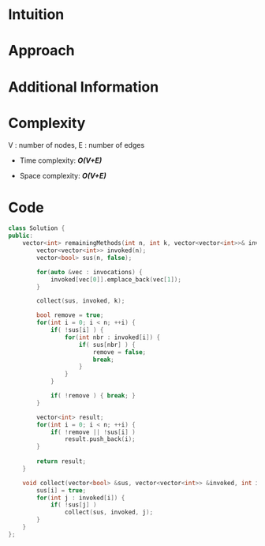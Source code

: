 # Intuition

# Approach

# Additional Information

# Complexity
V : number of nodes, E : number of edges
- Time complexity: ***O(V+E)***
<!-- Add your time complexity here, e.g. $$O(n)$$ -->

- Space complexity: ***O(V+E)***
<!-- Add your space complexity here, e.g. $$O(n)$$ -->

# Code
```cpp
class Solution {
public:
    vector<int> remainingMethods(int n, int k, vector<vector<int>>& invocations) {
        vector<vector<int>> invoked(n);
        vector<bool> sus(n, false);

        for(auto &vec : invocations) {
            invoked[vec[0]].emplace_back(vec[1]);
        }

        collect(sus, invoked, k);

        bool remove = true;
        for(int i = 0; i < n; ++i) {
            if( !sus[i] ) {
                for(int nbr : invoked[i]) {
                    if( sus[nbr] ) {
                        remove = false;
                        break;
                    }
                }
            }

            if( !remove ) { break; }
        }

        vector<int> result;
        for(int i = 0; i < n; ++i) {
            if( !remove || !sus[i] )
                result.push_back(i);
        }
        
        return result;
    }

    void collect(vector<bool> &sus, vector<vector<int>> &invoked, int i) {
        sus[i] = true;
        for(int j : invoked[i]) {
            if( !sus[j] )
                collect(sus, invoked, j);
        }
    }
};
```
